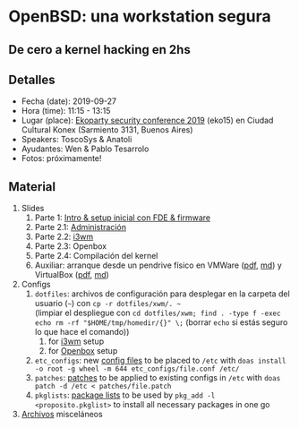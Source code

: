 # OpenBSD: una workstation segura
## De cero a kernel hacking en 2hs

## Detalles
* Fecha (date): 2019-09-27
* Hora (time): 11:15 - 13:15
* Lugar (place): [Ekoparty security conference 2019](https://ekoparty.org) (eko15) en Ciudad Cultural Konex (Sarmiento 3131, Buenos Aires)
* Speakers: ToscoSys & Anatoli
* Ayudantes: Wen & Pablo Tesarrolo
* Fotos: próximamente!

## Material
1. Slides
   1. Parte 1: [Intro & setup inicial con FDE & firmware](slides/parte_1.pdf)
   2. Parte 2.1: [Administración](slides/parte_2.1_fundamentos.pdf)
   2. Parte 2.2: [i3wm](slides/parte_2.2_i3wm.pdf)
   2. Parte 2.3: Openbox
   2. Parte 2.4: Compilación del kernel
   4. Auxiliar: arranque desde un pendrive físico en VMWare ([pdf](aux/vmware_pendrive.pdf), [md](aux/vmware_pendrive.md)) y VirtualBox ([pdf](aux/virtualbox_pendrive.pdf), [md](aux/virtualbox_pendrive.md))
2. Configs
   1. `dotfiles`: archivos de configuración para desplegar en la carpeta del usuario (`~`) con `cp -r dotfiles/xwm/. ~`<br />(limpiar el despliegue con `cd dotfiles/xwm; find . -type f -exec echo rm -rf "$HOME/tmp/homedir/{}" \;` (borrar `echo` si estás seguro lo que hace el comando))
      1. for [i3wm](dotfiles/i3wm) setup
      2. for [Openbox](dotfiles/openbox) setup
   2. `etc_configs`: new [config files](etc_configs) to be placed to `/etc` with `doas install -o root -g wheel -m 644 etc_configs/file.conf /etc/`
   3. `patches`: [patches](patches) to be applied to existing configs in `/etc` with `doas patch -d /etc < patches/file.patch`
   4. `pkglists`: [package lists](pkglists) to be used by `pkg_add -l <proposito.pkglist>` to install all necessary packages in one go
3. [Archivos](misc) misceláneos
